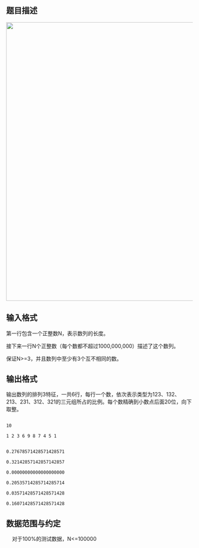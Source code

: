 ## 题目描述

<p><img src="https://s2.loli.net/2023/08/15/6Wv2dlMU7ikqB31.png" width="593" height="750" alt=""></p>
<p></p>

## 输入格式

<div>
 第一行包含一个正整数N，表示数列的长度。
</div>
<div>
 接下来一行N个正整数（每个数都不超过1000,000,000）描述了这个数列。
</div>
<div>
 保证N>=3，并且数列中至少有3个互不相同的数。
</div>
<p></p>

## 输出格式

<div>
 输出数列的排列3特征，一共6行，每行一个数，依次表示类型为123、132、213、231、312、321的三元组所占的比例。每个数精确到小数点后面20位，向下取整。
</div>
<p></p>

```input1
10
1 2 3 6 9 8 7 4 5 1
```
```output1
0.27678571428571428571
0.32142857142857142857
0.00000000000000000000
0.20535714285714285714
0.03571428571428571428
0.16071428571428571428
```
## 数据范围与约定

<p>    对于100%的测试数据，N<=100000</p>

